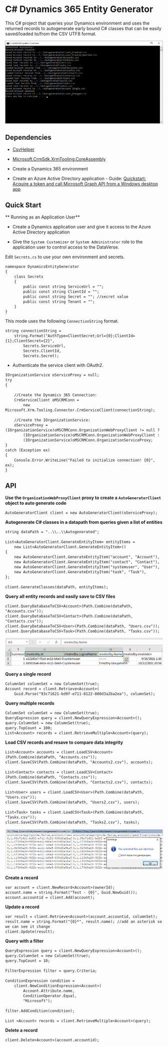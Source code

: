# C# Dynamics 365 Entity Generator

This C# project that queries your Dynamics environment and uses the returned records to autogenerate early bound C# classes that can be easily saved/loaded to/from the CSV UTF8 format.

![image_1](images/image_1.png)

## Dependencies

* [CsvHelper](https://www.nuget.org/packages/CsvHelper/)

* [Microsoft.CrmSdk.XrmTooling.CoreAssembly](https://www.nuget.org/packages/Microsoft.CrmSdk.XrmTooling.CoreAssembly/)

* Create a Dynamics 365 environment

* Create an Azure Active Directory application -  Guide: [Quickstart: Acquire a token and call Microsoft Graph API from a Windows desktop app](https://docs.microsoft.com/en-us/azure/active-directory/develop/quickstart-v2-windows-desktop)

## Quick Start

** Running as an Application User**

* Create a Dynamics application user and give it access to the Azure Active Directory application

* Give the `System Customizer` or `System Administrator` role to the application user to control access to the DataVerse.

Edit `Secrets.cs` to use your own environment and secrets.

```
namespace DynamicsEntityGenerator
{
    class Secrets
    {
        public const string ServiceUrl = "";
        public const string ClientId = "";
        public const string Secret = ""; //secret value
        public const string Tenant = "";
    }
}
```

This mode uses the following `ConnectionString` format.

```
string connectionString =
    string.Format("AuthType=ClientSecret;Url={0};ClientId={1};ClientSecret={2}",
        Secrets.ServiceUrl,
        Secrets.ClientId,
        Secrets.Secret);
```

* Authenticate the service client with OAuth2.

```
IOrganizationService oServiceProxy = null;
try
{

    //Create the Dynamics 365 Connection:
    CrmServiceClient oMSCRMConn =
        new Microsoft.Xrm.Tooling.Connector.CrmServiceClient(connectionString);

    //Create the IOrganizationService:
    oServiceProxy = (IOrganizationService)oMSCRMConn.OrganizationWebProxyClient != null ?
        (IOrganizationService)oMSCRMConn.OrganizationWebProxyClient :
        (IOrganizationService)oMSCRMConn.OrganizationServiceProxy;
}
catch (Exception ex)
{
    Console.Error.WriteLine("Failed to initialize connection! {0}", ex);
}
```

## API

**Use the `OrganizationWebProxyClient` proxy to create a `AutoGeneratorClient` object to auto generate code**

```
AutoGeneratorClient client = new AutoGeneratorClient(oServiceProxy);
```

**Autogenerate C# classes in a datapath from queries given a list of entities**

```
string dataPath = "..\\..\\Autogenerated";

List<AutoGeneratorClient.GenerateEntityItem> entityItems =
    new List<AutoGeneratorClient.GenerateEntityItem>()
{
    new AutoGeneratorClient.GenerateEntityItem("account", "Account"),
    new AutoGeneratorClient.GenerateEntityItem("contact", "Contact"),
    new AutoGeneratorClient.GenerateEntityItem("systemuser", "User"),
    new AutoGeneratorClient.GenerateEntityItem("task", "Task"),
};

client.GenerateClasses(dataPath, entityItems);
```

**Query all entity records and easily save to CSV files**

```
client.QueryDatabaseToCSV<Account>(Path.Combine(dataPath, "Accounts.csv"));
client.QueryDatabaseToCSV<Contact>(Path.Combine(dataPath, "Contacts.csv"));
client.QueryDatabaseToCSV<User>(Path.Combine(dataPath, "Users.csv"));
client.QueryDatabaseToCSV<Task>(Path.Combine(dataPath, "Tasks.csv"));
```

![image_3](images/image_3.png)

**Query a single record**

```
ColumnSet columnSet = new ColumnSet(true);
Account record = client.Retrieve<Account>(
    Guid.Parse("93c71621-bd9f-e711-8122-000d3a2ba2ea"), columnSet);
```

**Query multiple records**

```
ColumnSet columnSet = new ColumnSet(true);
QueryExpression query = client.NewQueryExpression<Account>();
query.ColumnSet = new ColumnSet(true);
query.TopCount = 100;
List<Account> records = client.RetrieveMultiple<Account>(query);
```

**Load CSV records and resave to compare data integrity**

```
List<Account> accounts = client.LoadCSV<Account>(Path.Combine(dataPath, "Accounts.csv"));
client.SaveCSV(Path.Combine(dataPath, "Accounts2.csv"), accounts);

List<Contact> contacts = client.LoadCSV<Contact>(Path.Combine(dataPath, "Contacts.csv"));
client.SaveCSV(Path.Combine(dataPath, "Contacts2.csv"), contacts);

List<User> users = client.LoadCSV<User>(Path.Combine(dataPath, "Users.csv"));
client.SaveCSV(Path.Combine(dataPath, "Users2.csv"), users);

List<Task> tasks = client.LoadCSV<Task>(Path.Combine(dataPath, "Tasks.csv"));
client.SaveCSV(Path.Combine(dataPath, "Tasks2.csv"), tasks);
```

![image_2](images/image_2.png)

**Create a record**

```
var account = client.NewRecord<Account>(ownerId);
account.name = string.Format("Test - {0}", Guid.NewGuid());
account.accountid = client.Add(account);
```

**Update a record**

```
var result = client.Retrieve<Account>(account.accountid, columnSet);
result.name = string.Format("{0}*", result.name); //add an asterisk so we can see it change
client.Update(result);
```

**Query with a filter**

```
QueryExpression query = client.NewQueryExpression<Account>();
query.ColumnSet = new ColumnSet(true);
query.TopCount = 10;

FilterExpression filter = query.Criteria;

ConditionExpression condition =
    client.NewConditionExpression<Account>(
        Account.Attribute.name,
        ConditionOperator.Equal,
        "Microsoft");

filter.AddCondition(condition);

List <Account> records = client.RetrieveMultiple<Account>(query);
```

**Delete a record**

```
client.Delete<Account>(account.accountid);
```
